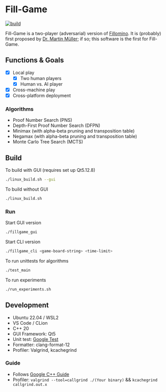 # Fill-Game

[![build](https://github.com/pwyq/Fill-Game/actions/workflows/c-cpp.yml/badge.svg)](https://github.com/pwyq/Fill-Game/actions/workflows/c-cpp.yml)

Fill-Game is a two-player (adversarial) version of [Fillomino](https://en.wikipedia.org/wiki/Fillomino). It is (probably) first proposed by [Dr. Martin Müller](https://webdocs.cs.ualberta.ca/~mmueller/); if so; this software is the first for Fill-Game.

## Functions & Goals

- [x] Local play
    - [x] Two human players
    - [x] Human vs. AI player
- [x] Cross-machine play
- [x] Cross-platform deployment

### Algorithms

- Proof Number Search (PNS)
- Depth-First Proof Number Search (DFPN)
- Minimax (with alpha-beta pruning and transposition table)
- Negamax (with alpha-beta pruning and transposition table)
- Monte Carlo Tree Search (MCTS)

## Build

To build with GUI (requires set up Qt5.12.8)

```bash
./linux_build.sh --gui
```

To build without GUI

```bash
./linux_build.sh
```

### Run

Start GUI version

```bash
./fillgame_gui
```

Start CLI version

```bash
./fillgame_cli <game-board-string> <time-limit>
```

To run unittests for algorithms

```bash
./test_main
```

To run experiments

```bash
./run_experiments.sh
```

## Development

- Ubuntu 22.04 / WSL2
- VS Code / CLion
- C++ 20
- GUI Framework: Qt5
- Unit test: [Google Test](https://github.com/google/googletest)
- Formatter: clang-format-12
- Profiler: Valgrind, kcachegrind

### Guide
- Follows [Google C++ Guide](https://google.github.io/styleguide/cppguide.html)
- Profiler: `valgrind --tool=callgrind ./(Your binary)` && `kcachegrind callgrind.out.x`
